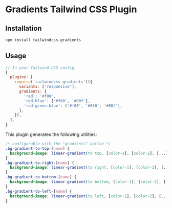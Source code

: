 # Gradients Tailwind CSS Plugin

## Installation

```bash
npm install tailwindcss-gradients
```

## Usage

```js
// In your Tailwind CSS config
{
  plugins: [
    require('tailwindcss-gradients')({
      variants: ['responsive'],
      gradients: {
        'red': '#f00',
        'red-blue': ['#f00', '#00f'],
        'red-green-blue': ['#f00', '#0f0', '#00f'],
      },
    }),
  ],
}
```

This plugin generates the following utilities:

```css
/* configurable with the "gradients" option */
.bg-gradient-to-top-[name] {
  background-image: linear-gradient(to top, [color-1], [color-2], [...])
}
.bg-gradient-to-right-[name] {
  background-image: linear-gradient(to right, [color-1], [color-2], [...])
}
.bg-gradient-to-bottom-[name] {
  background-image: linear-gradient(to bottom, [color-1], [color-2], [...])
}
.bg-gradient-to-left-[name] {
  background-image: linear-gradient(to left, [color-1], [color-2], [...])
}
```